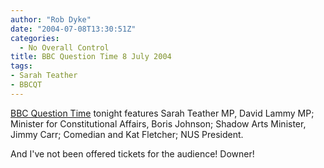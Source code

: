```yaml
---
author: "Rob Dyke"
date: "2004-07-08T13:30:51Z"
categories:
  - No Overall Control
title: BBC Question Time 8 July 2004
tags:
- Sarah Teather
- BBCQT
---
```

[BBC Question Time](http://news.bbc.co.uk/1/hi/programmes/question_time/3869423.stm) tonight features Sarah Teather MP, David Lammy MP; Minister for Constitutional Affairs, Boris Johnson; Shadow Arts Minister, Jimmy Carr; Comedian and Kat Fletcher; NUS President.

And I've not been offered tickets for the audience! Downer!
